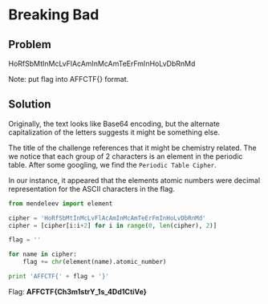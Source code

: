 # Breaking Bad

## Problem

HoRfSbMtInMcLvFlAcAmInMcAmTeErFmInHoLvDbRnMd

Note: put flag into AFFCTF{} format.

## Solution

Originally, the text looks like Base64 encoding, but the alternate capitalization of the letters suggests it might be something else.

The title of the challenge references that it might be chemistry related. The we notice that each group of 2 characters is an element in the periodic table.
After some googling, we find the `Periodic Table Cipher`.

In our instance, it appeared that the elements atomic numbers were decimal representation for the ASCII characters in the flag. 

```python
from mendeleev import element

cipher = 'HoRfSbMtInMcLvFlAcAmInMcAmTeErFmInHoLvDbRnMd'
cipher = [cipher[i:i+2] for i in range(0, len(cipher), 2)]

flag = ''

for name in cipher:
    flag += chr(element(name).atomic_number)

print 'AFFCTF{' + flag + '}'
```

Flag: **AFFCTF{Ch3m1strY_1s_4Dd1CtiVe}**

